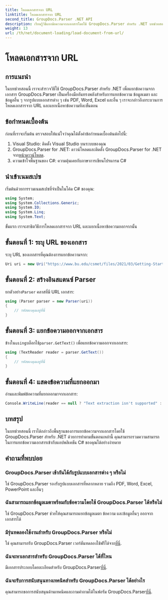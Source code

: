 ```yaml
---
title: โหลดเอกสารจาก URL
linktitle: โหลดเอกสารจาก URL
second_title: GroupDocs.Parser .NET API
description: เรียนรู้วิธีแยกข้อความจากเอกสารโดยใช้ GroupDocs.Parser สำหรับ .NET บทช่วยสอนนี้ครอบคลุมถึงการโหลดเอกสารจาก URL และการแยกข้อความทีละขั้นตอน
weight: 13
url: /th/net/document-loading/load-document-from-url/
---
```


# โหลดเอกสารจาก URL

## การแนะนำ
ในบทช่วยสอนนี้ เราจะสำรวจวิธีใช้ GroupDocs.Parser สำหรับ .NET เพื่อแยกข้อความจากเอกสาร GroupDocs.Parser เป็นเครื่องมืออันทรงพลังสำหรับการแยกข้อความ ข้อมูลเมตา และข้อมูลอื่น ๆ จากรูปแบบเอกสารต่าง ๆ เช่น PDF, Word, Excel และอื่น ๆ เราจะกล่าวถึงกระบวนการโหลดเอกสารจาก URL และแยกเนื้อหาข้อความทีละขั้นตอน
## ข้อกำหนดเบื้องต้น
ก่อนที่เราจะเริ่มต้น ตรวจสอบให้แน่ใจว่าคุณได้ตั้งค่าข้อกำหนดเบื้องต้นต่อไปนี้:
1. Visual Studio: ติดตั้ง Visual Studio บนระบบของคุณ
2.  GroupDocs.Parser for .NET: ดาวน์โหลดและติดตั้ง GroupDocs.Parser for .NET จาก[หน้าดาวน์โหลด](https://releases.groupdocs.com/parser/net/).
3. ความเข้าใจพื้นฐานของ C#: ความคุ้นเคยกับภาษาการเขียนโปรแกรม C#

## นำเข้าเนมสเปซ
เริ่มต้นด้วยการรวมเนมสเปซที่จำเป็นในโค้ด C# ของคุณ:
```csharp
using System;
using System.Collections.Generic;
using System.IO;
using System.Linq;
using System.Text;
```

ขั้นแรก เราจะสาธิตวิธีการโหลดเอกสารจาก URL และแยกเนื้อหาข้อความออกจากนั้น
## ขั้นตอนที่ 1: ระบุ URL ของเอกสาร
ระบุ URL ของเอกสารที่คุณต้องการแยกข้อความจาก:
```csharp
Uri uri = new Uri("https://www.bu.edu/csmet/files/2021/03/Getting-Started-with-SQLite.pdf");
```
## ขั้นตอนที่ 2: สร้างอินสแตนซ์ Parser
 ยกตัวอย่าง`Parser` คลาสที่มี URL เอกสาร:
```csharp
using (Parser parser = new Parser(uri))
{
    // รหัสของคุณอยู่ที่นี่
}
```
## ขั้นตอนที่ 3: แยกข้อความออกจากเอกสาร
 ข้างใน`using`บล็อกใช้`parser.GetText()` เพื่อแยกข้อความออกจากเอกสาร:
```csharp
using (TextReader reader = parser.GetText())
{
    // รหัสของคุณอยู่ที่นี่
}
```
## ขั้นตอนที่ 4: แสดงข้อความที่แยกออกมา
อ่านและพิมพ์ข้อความที่แยกออกมาจากเอกสาร:
```csharp
Console.WriteLine(reader == null ? "Text extraction isn't supported" : reader.ReadToEnd());
```

## บทสรุป
ในบทช่วยสอนนี้ เราได้กล่าวถึงพื้นฐานของการแยกข้อความจากเอกสารโดยใช้ GroupDocs.Parser สำหรับ .NET ด้วยการทำตามขั้นตอนเหล่านี้ คุณสามารถรวมความสามารถในการแยกข้อความเอกสารเข้ากับแอปพลิเคชัน C# ของคุณได้อย่างง่ายดาย

## คำถามที่พบบ่อย
### GroupDocs.Parser เข้ากันได้กับรูปแบบเอกสารต่าง ๆ หรือไม่
ใช่ GroupDocs.Parser รองรับรูปแบบเอกสารที่หลากหลาย รวมถึง PDF, Word, Excel, PowerPoint และอื่นๆ
### ฉันสามารถแยกข้อมูลเมตาพร้อมกับข้อความโดยใช้ GroupDocs.Parser ได้หรือไม่
ใช่ GroupDocs.Parser ช่วยให้คุณสามารถแยกข้อมูลเมตา ข้อความ และข้อมูลอื่นๆ ออกจากเอกสารได้
### มีรุ่นทดลองใช้งานสำหรับ GroupDocs.Parser หรือไม่
 ใช่ คุณสามารถรับ GroupDocs.Parser เวอร์ชันทดลองใช้ฟรีได้จาก[ที่นี่](https://releases.groupdocs.com/).
### ฉันจะหาเอกสารสำหรับ GroupDocs.Parser ได้ที่ไหน
 มีเอกสารประกอบโดยละเอียดสำหรับ GroupDocs.Parser[ที่นี่](https://tutorials.groupdocs.com/parser/net/).
### ฉันจะรับการสนับสนุนทางเทคนิคสำหรับ GroupDocs.Parser ได้อย่างไร
คุณสามารถขอการสนับสนุนด้านเทคนิคและถามคำถามได้ในฟอรัม GroupDocs.Parser[ที่นี่](https://forum.groupdocs.com/c/parser/17).